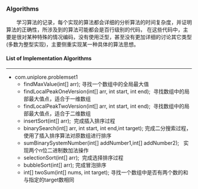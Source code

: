 ### **Algorithms**
　　学习算法的记录，每个实现的算法都会详细的分析算法的时间复杂度，并证明算法的正确性，所涉及到的算法可能都会是百行级别的代码，
在这些代码中，主要是很对某种特殊的情况编码，没有使用泛型，甚至没有更加详细的讨论其它类型(多数为整型实现)，主要侧重实现某一种具体的算法思想。

#### **List of Implementation Algorithms**
***
* com.uniplore.problemset1
    * findMaxValue(int[] arr); 寻找一个数组中的全局最大值
    * findLocalPeakOneVersion(int[] arr, int start, int end);  寻找数组中的局部最大值点，适合于一维数组
    * findLocalPeakTwoVersion(int[] arr, int start, int end);  寻找数组中的局部最大值点，适合于二维数组
    * insertSort(int[] arr);  完成插入排序过程
    * binarySearch(int[] arr, int start, int end,int target);  完成二分搜索过程，使用了插入排序算法对原数组进行排序
    * sumBinarySystemNumber(int[] addNumber1,int[] addNumber2);   实现两个n位二进制数加法操作
    * selectionSort(int[] arr);  完成选择排序过程
    * bubbleSort(int[] arr); 完成冒泡排序
    * int[] twoSum(int[] nums, int target);   寻找一个数组中是否有两个数的和与指定的target数相同
